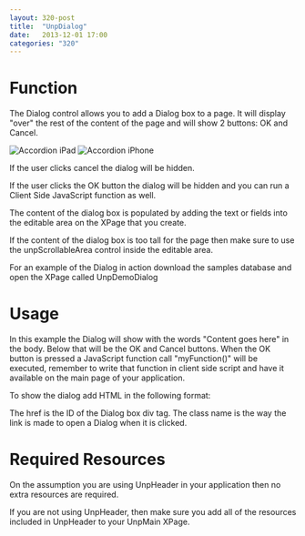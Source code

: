 ```yaml
---
layout: 320-post
title:  "UnpDialog"
date:   2013-12-01 17:00
categories: "320"
---
```


# Function
The Dialog control allows you to add a Dialog box to a page. It will display "over" the rest of the content of the page and will show 2 buttons: OK and Cancel.

![Accordion iPad](http://teamstudio.s3.amazonaws.com/images/dialog-ipad.png)
![Accordion iPhone](http://teamstudio.s3.amazonaws.com/images/dialog-iphone.png)

If the user clicks cancel the dialog will be hidden.

If the user clicks the OK button the dialog will be hidden and you can run a Client Side JavaScript function as well.

The content of the dialog box is populated by adding the text or fields into the editable area on the XPage that you create. 

If the content of the dialog box is too tall for the page then make sure to use the unpScrollableArea control inside the editable area.

For an example of the Dialog in action download the samples database and open the XPage called UnpDemoDialog

# Usage

<script src="https://gist.github.com/whitemx/7527814.js"></script>

In this example the Dialog will show with the words "Content goes here" in the body. Below that will be the OK and Cancel buttons. When the OK button is pressed a JavaScript function call "myFunction()" will be executed, remember to write that function in client side script and have it available on the main page of your application.

To show the dialog add HTML in the following format:

<script src="https://gist.github.com/whitemx/7527820.js"></script>

The href is the ID of the Dialog box div tag. The class name is the way the link is made to open a Dialog when it is clicked.

# Required Resources
On the assumption you are using UnpHeader in your application then no extra resources are required.

If you are not using UnpHeader, then make sure you add all of the resources included in UnpHeader to your UnpMain XPage.